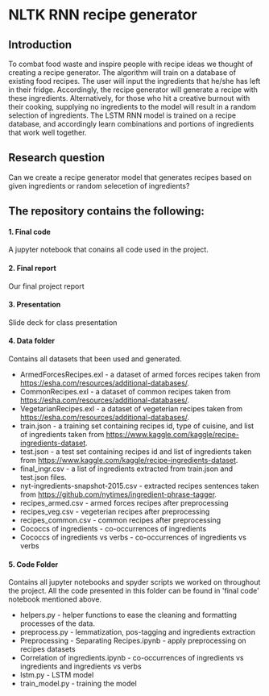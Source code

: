 # NLTK RNN recipe generator

## Introduction
To combat food waste and inspire people with recipe ideas we thought of creating a recipe generator. The algorithm will train on a database of existing food recipes. The user will input the ingredients that he/she has left in their fridge. Accordingly, the recipe generator will generate a recipe with these ingredients. Alternatively, for those who hit a creative burnout with their cooking, supplying no ingredients to the model will result in a random selection of ingredients. The LSTM RNN model is trained on a recipe database, and accordingly learn combinations and portions of ingredients that work well together. 

 
## Research question
Can we create a recipe generator model that generates recipes based on given ingredients or random selecetion of ingredients?


## The repository contains the following:

#### 1. Final code
A jupyter notebook that conains all code used in the project. 

#### 2. Final report
Our final project report 

#### 3. Presentation
Slide deck for class presentation

#### 4. Data folder
Contains all datasets that been used and generated.
- ArmedForcesRecipes.exl - a dataset of armed forces recipes taken from https://esha.com/resources/additional-databases/.
- CommonRecipes.exl - a dataset of common recipes taken from https://esha.com/resources/additional-databases/.
- VegetarianRecipes.exl - a dataset of vegeterian recipes taken from https://esha.com/resources/additional-databases/.
- train.json - a training set containing recipes id, type of cuisine, and list of ingredients taken from https://www.kaggle.com/kaggle/recipe-ingredients-dataset.
- test.json - a test set containing recipes id and list of ingredients taken from https://www.kaggle.com/kaggle/recipe-ingredients-dataset.
- final_ingr.csv - a list of ingredients extracted from train.json and test.json files.
- nyt-ingredients-snapshot-2015.csv - extracted recipes sentences taken from https://github.com/nytimes/ingredient-phrase-tagger.
- recipes_armed.csv - armed forces recipes after preprocessing
- recipes_veg.csv - vegeterian recipes after preprocessing
- recipes_common.csv - common recipes after preprocessing
- Cococcs of ingredients - co-occurrences of ingredients 
- Cococcs of ingredients vs verbs - co-occurrences of ingredients vs verbs

#### 5. Code Folder
Contains all jupyter notebooks and spyder scripts we worked on throughout the project. All the code presented in this folder can be found in 'final code' notebook mentioned above.
- helpers.py - helper functions to ease the cleaning and formatting processes of the data.
- preprocess.py - lemmatization, pos-tagging and ingredients extraction 
- Preprocessing - Separating Recipes.ipynb - apply preprocessing on recipes datasets
- Correlation of ingredients.ipynb - co-occurrences of ingredients vs ingredients and ingredients vs verbs
- lstm.py - LSTM model 
- train_model.py - training the model
